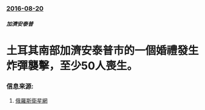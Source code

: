 ### [2016-08-20](/news/2016/08/20/index.md)

##### 加濟安泰普
# 土耳其南部加濟安泰普市的一個婚禮發生炸彈襲擊，至少50人喪生。 




### 信息来源:

1. [俄羅斯衛星網](http://sputniknews.cn/politics/20160821/1020553417.html)

